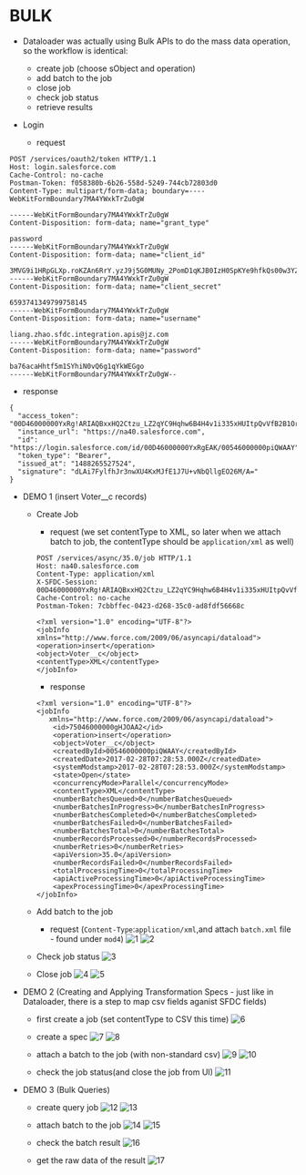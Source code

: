 # BULK

* Dataloader was actually using Bulk APIs to do the mass data operation, so the workflow is identical:
  * create job (choose sObject and operation)
  * add batch to the job
  * close job
  * check job status
  * retrieve results

* Login
  * request

```
POST /services/oauth2/token HTTP/1.1
Host: login.salesforce.com
Cache-Control: no-cache
Postman-Token: f058380b-6b26-558d-5249-744cb72803d0
Content-Type: multipart/form-data; boundary=----WebKitFormBoundary7MA4YWxkTrZu0gW

------WebKitFormBoundary7MA4YWxkTrZu0gW
Content-Disposition: form-data; name="grant_type"

password
------WebKitFormBoundary7MA4YWxkTrZu0gW
Content-Disposition: form-data; name="client_id"

3MVG9i1HRpGLXp.roKZAn6RrY.yzJ9j5G0MUNy_2PomD1qKJB0IzH0SpKYe9hfkQs00w3YZoPuULK8Uzut1oU
------WebKitFormBoundary7MA4YWxkTrZu0gW
Content-Disposition: form-data; name="client_secret"

6593741349799758145
------WebKitFormBoundary7MA4YWxkTrZu0gW
Content-Disposition: form-data; name="username"

liang.zhao.sfdc.integration.apis@jz.com
------WebKitFormBoundary7MA4YWxkTrZu0gW
Content-Disposition: form-data; name="password"

ba76acaHhtf5m1SYhiN0vQ6g1qYkWEGgo
------WebKitFormBoundary7MA4YWxkTrZu0gW--
```

  * response
```
{
  "access_token": "00D46000000YxRg!ARIAQBxxHQ2Ctzu_LZ2qYC9Hqhw6B4H4v1i335xHUItpQvVfB2B1OrL.9Jx0MHmvTagaziZwFU7wu2lO7e9hBnHITNEAikWJ",
  "instance_url": "https://na40.salesforce.com",
  "id": "https://login.salesforce.com/id/00D46000000YxRgEAK/00546000000piQWAAY",
  "token_type": "Bearer",
  "issued_at": "1488265527524",
  "signature": "dLAi7FylfhJr3nwXU4KxMJfE1J7U+vNbQllgEO26M/A="
}
```

* DEMO 1 (insert Voter__c records)

  * Create Job
    * request (we set contentType to XML, so later when we attach batch to job, the contentType should be `application/xml` as well)
    ```
    POST /services/async/35.0/job HTTP/1.1
    Host: na40.salesforce.com
    Content-Type: application/xml
    X-SFDC-Session: 00D46000000YxRg!ARIAQBxxHQ2Ctzu_LZ2qYC9Hqhw6B4H4v1i335xHUItpQvVfB2B1OrL.9Jx0MHmvTagaziZwFU7wu2lO7e9hBnHITNEAikWJ
    Cache-Control: no-cache
    Postman-Token: 7cbbffec-0423-d268-35c0-ad8fdf56668c

    <?xml version="1.0" encoding="UTF-8"?>
    <jobInfo xmlns="http://www.force.com/2009/06/asyncapi/dataload">
    <operation>insert</operation>
    <object>Voter__c</object>
    <contentType>XML</contentType>
    </jobInfo>
    ```

    * response
    ```
    <?xml version="1.0" encoding="UTF-8"?>
    <jobInfo
       xmlns="http://www.force.com/2009/06/asyncapi/dataload">
        <id>75046000000gHJOAA2</id>
        <operation>insert</operation>
        <object>Voter__c</object>
        <createdById>00546000000piQWAAY</createdById>
        <createdDate>2017-02-28T07:28:53.000Z</createdDate>
        <systemModstamp>2017-02-28T07:28:53.000Z</systemModstamp>
        <state>Open</state>
        <concurrencyMode>Parallel</concurrencyMode>
        <contentType>XML</contentType>
        <numberBatchesQueued>0</numberBatchesQueued>
        <numberBatchesInProgress>0</numberBatchesInProgress>
        <numberBatchesCompleted>0</numberBatchesCompleted>
        <numberBatchesFailed>0</numberBatchesFailed>
        <numberBatchesTotal>0</numberBatchesTotal>
        <numberRecordsProcessed>0</numberRecordsProcessed>
        <numberRetries>0</numberRetries>
        <apiVersion>35.0</apiVersion>
        <numberRecordsFailed>0</numberRecordsFailed>
        <totalProcessingTime>0</totalProcessingTime>
        <apiActiveProcessingTime>0</apiActiveProcessingTime>
        <apexProcessingTime>0</apexProcessingTime>
    </jobInfo>
    ```

  * Add batch to the job
    * request (`Content-Type`:`application/xml`,and attach `batch.xml` file - found under `mod4`)
    ![1](./imgs/1.png)
    ![2](./imgs/2.png)

  * Check job status
    ![3](./imgs/3.png)

  * Close job
    ![4](./imgs/4.png)
    ![5](./imgs/5.png)

* DEMO 2 (Creating and Applying Transformation Specs - just like in Dataloader, there is a step to map csv fields aganist SFDC fields)
  * first create a job (set contentType to CSV this time)
  ![6](./imgs/6.png)

  * create a spec
  ![7](./imgs/7.png)
  ![8](./imgs/8.png)

  * attach a batch to the job (with non-standard csv)
  ![9](./imgs/9.png)
  ![10](./imgs/10.png)

  * check the job status(and close the job from UI)
  ![11](./imgs/11.png)

* DEMO 3 (Bulk Queries)
  * create query job
  ![12](./imgs/12.png)
  ![13](./imgs/13.png)

  * attach batch to the job
  ![14](./imgs/14.png)
  ![15](./imgs/15.png)

  * check the batch result
  ![16](./imgs/16.png)

  * get the raw data of the result
  ![17](./imgs/17.png)
